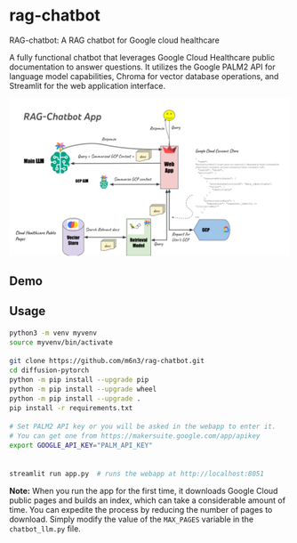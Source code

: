 # rag-chatbot
RAG-chatbot: A RAG chatbot for Google cloud healthcare


A fully functional chatbot that leverages Google Cloud Healthcare public documentation to answer questions. It utilizes the Google PALM2 API for language model capabilities, Chroma for vector database operations, and Streamlit for the web application interface.

![RAG-chatbot](./artifacts/rag-chatbot.svg)


## Demo



## Usage

```bash
python3 -m venv myvenv
source myvenv/bin/activate

git clone https://github.com/m6n3/rag-chatbot.git
cd diffusion-pytorch
python -m pip install --upgrade pip
python -m pip install --upgrade wheel
python -m pip install --upgrade .
pip install -r requirements.txt

# Set PALM2 API key or you will be asked in the webapp to enter it.
# You can get one from https://makersuite.google.com/app/apikey
export GOOGLE_API_KEY="PALM_API_KEY"


streamlit run app.py  # runs the webapp at http://localhost:8051
```


**Note:** When you run the app for the first time, it downloads Google Cloud public pages and builds an index, which can take a considerable amount of time. You can expedite the process by reducing the number of pages to download. Simply modify the value of the `MAX_PAGES` variable in the `chatbot_llm.py` file.

